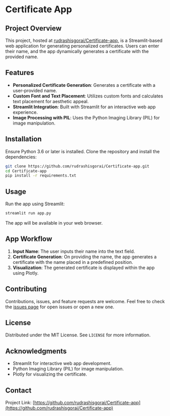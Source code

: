 
# Certificate App

## Project Overview

This project, hosted at [rudrashisgorai/Certificate-app](https://github.com/rudrashisgorai/Certificate-app), is a Streamlit-based web application for generating personalized certificates. Users can enter their name, and the app dynamically generates a certificate with the provided name.

## Features

- **Personalized Certificate Generation**: Generates a certificate with a user-provided name.
- **Custom Font and Text Placement**: Utilizes custom fonts and calculates text placement for aesthetic appeal.
- **Streamlit Integration**: Built with Streamlit for an interactive web app experience.
- **Image Processing with PIL**: Uses the Python Imaging Library (PIL) for image manipulation.

## Installation

Ensure Python 3.6 or later is installed. Clone the repository and install the dependencies:

```bash
git clone https://github.com/rudrashisgorai/Certificate-app.git
cd Certificate-app
pip install -r requirements.txt
```

## Usage

Run the app using Streamlit:

```bash
streamlit run app.py
```

The app will be available in your web browser.

## App Workflow

1. **Input Name**: The user inputs their name into the text field.
2. **Certificate Generation**: On providing the name, the app generates a certificate with the name placed in a predefined position.
3. **Visualization**: The generated certificate is displayed within the app using Plotly.

## Contributing

Contributions, issues, and feature requests are welcome. Feel free to check the [issues page](https://github.com/rudrashisgorai/Certificate-app/issues) for open issues or open a new one.

## License

Distributed under the MIT License. See `LICENSE` for more information.

## Acknowledgments

- Streamlit for interactive web app development.
- Python Imaging Library (PIL) for image manipulation.
- Plotly for visualizing the certificate.

## Contact

Project Link: [https://github.com/rudrashisgorai/Certificate-app](https://github.com/rudrashisgorai/Certificate-app)

